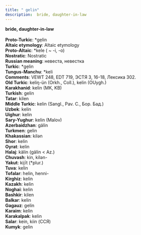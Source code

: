 ```yaml
---
title: " gelin"
description:  bride, daughter-in-law
---
```

<p data-pagefind-weight="0.5">
<strong> bride, daughter-in-law</strong><br><br>
<strong>Proto-Turkic</strong>:  *gẹlin<br>
<strong>Altaic etymology</strong>:  Altaic etymology<br>
<strong> Proto-Altaic</strong>:  *kele ( ~ -i, -o)<br>
<strong>Nostratic</strong>:  Nostratic<br>
<strong>Russian meaning</strong>:  невеста, невестка<br>
<strong>Turkic</strong>:  *gẹlin<br>
<strong>Tungus-Manchu</strong>:  *keli<br>
<strong>Comments</strong>:  VEWT 248, EDT 719, ЭСТЯ 3, 16-18, Лексика 302.<br>
<strong>Old Turkic</strong>:  keliŋ-ün (Orkh., Coll.), kelin (OUygh.)<br>
<strong>Karakhanid</strong>:  kelin (MK, KB)<br>
<strong>Turkish</strong>:  gelin<br>
<strong>Tatar</strong>:  kilen<br>
<strong>Middle Turkic</strong>:  kelin (Sangl., Pav. C., Бор. Бад.)<br>
<strong>Uzbek</strong>:  kelin<br>
<strong>Uighur</strong>:  kelin<br>
<strong>Sary-Yughur</strong>:  kelin (Malov)<br>
<strong>Azerbaidzhan</strong>:  gälin<br>
<strong>Turkmen</strong>:  gelin<br>
<strong>Khakassian</strong>:  kilǝn<br>
<strong>Shor</strong>:  kelin<br>
<strong>Oyrat</strong>:  kelin<br>
<strong>Halaj</strong>:  kälin (gälin < Az.)<br>
<strong>Chuvash</strong>:  kin, kilǝn-<br>
<strong>Yakut</strong>:  kijīt (*plur.)<br>
<strong>Tuva</strong>:  kelin<br>
<strong>Tofalar</strong>:  helin, henni-<br>
<strong>Kirghiz</strong>:  kelin<br>
<strong>Kazakh</strong>:  kelin<br>
<strong>Noghai</strong>:  kelin<br>
<strong>Bashkir</strong>:  kilen<br>
<strong>Balkar</strong>:  kelin<br>
<strong>Gagauz</strong>:  gelin<br>
<strong>Karaim</strong>:  kelin<br>
<strong>Karakalpak</strong>:  kelin<br>
<strong>Salar</strong>:  kein, kiin (ССЯ)<br>
<strong>Kumyk</strong>:  gelin<br>

</p>
